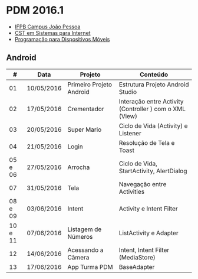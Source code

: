 # PDM 2016.1

- [IFPB Campus João Pessoa](http://www.ifpb.edu.br/campi/campi/joao-pessoa)
- [CST em Sistemas para Internet](http://www.ifpb.edu.br/campi/joao-pessoa/cursos/cursos-superiores-de-tecnologia/sistemas-para-internet)
- [Programação para Dispositivos Móveis](http://pdm.valeriacavalcanti.com.br)

## Android

\# | Data | Projeto | Conteúdo
--- | --- | --- | ---
01 | 10/05/2016 | Primeiro Projeto Android | Estrutura Projeto Android Studio
02 | 17/05/2016 | Crementador | Interação entre Activity (Controller ) com o XML (View)
03 | 20/05/2016 | Super Mario | Ciclo de Vida (Activity) e Listener
04 | 21/05/2016 | Login | Resolução de Tela e Toast
05 e 06 | 27/05/2016 | Arrocha | Ciclo de Vida, StartActivity, AlertDialog
07 | 31/05/2016 | Tela | Navegação entre Activities
08 e 09 | 03/06/2016 | Intent | Activity e Intent Filter
10 e 11 | 07/06/2016 | Listagem de Números | ListActivity e Adapter
12 | 14/06/2016 | Acessando a Câmera | Intent, Intent Filter (MediaStore)
13 | 17/06/2016 | App Turma PDM | BaseAdapter

